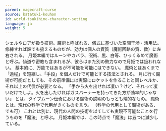 ```yaml
---
parent: magecraft-curse
source: katatuki-kouhon
id: world-tsukihime-character-setting
language: ja
weight: 5
---
```


シェルやロアが扱う技術。魔術と呼ばれる、儀式に基づいた空間干渉・活用法。
修練すれば誰でも扱えるものだが、効力は個人の資質（魔術回路の質、数）に左右される。
月姫本編ではルーンやカバラ、呪術、黒、白等、ひっくるめて魔術と呼ぶ。仙道や密教も含まれるが、彼らはまた別の勢力なので月姫では扱われない。
基本的に、万能ではあるが不可能を可能にはできない。
魔術とはあくまで「過程」を短縮し、「手段」を個人だけで可能とする技法とされる。
月に行く魔術が可能だとしても、その前準備には実際にロケットを作ることと同レベルか、それ以上の代償が必要となる。
「手から火を出せれば凄い？けど、それって凄いだけでしよ。火を出したければガスバーナーを持ってきた方が効率的じゃない」
とは、タイプムーン伝奇における魔術の説明のもっとも端的なもの。
魔術とは、現代の科学で代用がきくものを言う。
（科学の代用として魔術がある、でも可）
これとは別に、現代の人間の技術を以てしても実現不可能なことを行うものを「魔法」と呼ぶ。
月姫本編では、この時点で「魔法」は五つに減少している。
